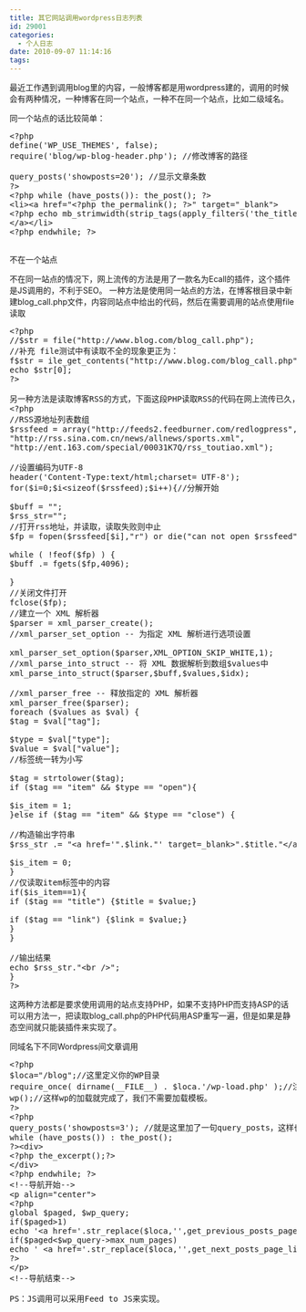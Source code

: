 ```yaml
---
title: 其它网站调用wordpress日志列表
id: 29001
categories:
  - 个人日志
date: 2010-09-07 11:14:16
tags:
---
```


最近工作遇到调用blog里的内容，一般博客都是用wordpress建的，调用的时候会有两种情况，一种博客在同一个站点，一种不在同一个站点，比如二级域名。

同一个站点的话比较简单：
<pre>&lt;?php
define('WP_USE_THEMES', false);
require('blog/wp-blog-header.php'); //修改博客的路径

query_posts('showposts=20'); //显示文章条数
?&gt;
&lt;?php while (have_posts()): the_post(); ?&gt;
&lt;li&gt;&lt;a href="&lt;?php the_permalink(); ?&gt;" target="_blank"&gt;
&lt;?php echo mb_strimwidth(strip_tags(apply_filters('the_title', $post-&gt;post_title)), 0, 50," "); ?&gt;
&lt;/a&gt;&lt;/li&gt;
&lt;?php endwhile; ?&gt;

</pre>

不在一个站点

不在同一站点的情况下，网上流传的方法是用了一款名为Ecall的插件，这个插件是JS调用的，不利于SEO。
一种方法是使用同一站点的方法，在博客根目录中新建blog_call.php文件，内容同站点中给出的代码，然后在需要调用的站点使用file读取
<pre>&lt;?php
//$str = file("http://www.blog.com/blog_call.php");
//补充 file测试中有读取不全的现象更正为：
f$str = ile_get_contents("http://www.blog.com/blog_call.php");
echo $str[0];
?&gt;

另一种方法是读取博客RSS的方式，下面这段PHP读取RSS的代码在网上流传已久，但是很多朋友不知道，其实它是可以用在WP外部调用上的··
&lt;?php
//RSS源地址列表数组
$rssfeed = array("http://feeds2.feedburner.com/redlogpress",
"http://rss.sina.com.cn/news/allnews/sports.xml",
"http://ent.163.com/special/00031K7Q/rss_toutiao.xml");

//设置编码为UTF-8
header('Content-Type:text/html;charset= UTF-8');
for($i=0;$i&lt;sizeof($rssfeed);$i++){//分解开始

$buff = "";
$rss_str="";
//打开rss地址，并读取，读取失败则中止
$fp = fopen($rssfeed[$i],"r") or die("can not open $rssfeed");

while ( !feof($fp) ) {
$buff .= fgets($fp,4096);

}
//关闭文件打开
fclose($fp);
//建立一个 XML 解析器
$parser = xml_parser_create();
//xml_parser_set_option -- 为指定 XML 解析进行选项设置

xml_parser_set_option($parser,XML_OPTION_SKIP_WHITE,1);
//xml_parse_into_struct -- 将 XML 数据解析到数组$values中
xml_parse_into_struct($parser,$buff,$values,$idx);

//xml_parser_free -- 释放指定的 XML 解析器
xml_parser_free($parser);
foreach ($values as $val) {
$tag = $val["tag"];

$type = $val["type"];
$value = $val["value"];
//标签统一转为小写

$tag = strtolower($tag);
if ($tag == "item" &amp;&amp; $type == "open"){

$is_item = 1;
}else if ($tag == "item" &amp;&amp; $type == "close") {

//构造输出字符串
$rss_str .= "&lt;a href='".$link."' target=_blank&gt;".$title."&lt;/a&gt;&lt;br /&gt;";

$is_item = 0;
}
//仅读取item标签中的内容
if($is_item==1){
if ($tag == "title") {$title = $value;}

if ($tag == "link") {$link = $value;}
}
}

//输出结果
echo $rss_str."&lt;br /&gt;";
}
?&gt;
</pre>

这两种方法都是要求使用调用的站点支持PHP，如果不支持PHP而支持ASP的话可以用方法一，把读取blog_call.php的PHP代码用ASP重写一遍，但是如果是静态空间就只能装插件来实现了。

同域名下不同Wordpress间文章调用
<pre>&lt;?php
$loca="/blog";//这里定义你的WP目录
require_once( dirname(__FILE__) . $loca.'/wp-load.php' );//注意这里是wp目录下的wp-load.php
wp();//这样wp的加载就完成了，我们不需要加载模板。
?&gt;
&lt;?php
query_posts('showposts=3'); //就是这里加了一句query_posts，这样也可以实现调用条数的指定。
while (have_posts()) : the_post();
?&gt;&lt;div&gt;
&lt;?php the_excerpt();?&gt;
&lt;/div&gt;
&lt;?php endwhile; ?&gt;
&lt;!--导航开始--&gt;
&lt;p align="center"&gt;
&lt;?php
global $paged, $wp_query;
if($paged&gt;1)
echo '&lt;a href='.str_replace($loca,'',get_previous_posts_page_link()).'&gt;&amp;laquo; Previous Entry&lt;/a&gt; ';
if($paged&lt;$wp_query-&gt;max_num_pages)
echo ' &lt;a href='.str_replace($loca,'',get_next_posts_page_link()).'&gt;Next Entry &amp;raquo;&lt;/a&gt;';
?&gt;
&lt;/p&gt;
&lt;!--导航结束--&gt;

PS：JS调用可以采用Feed to JS来实现。
</pre><pre>
</pre>